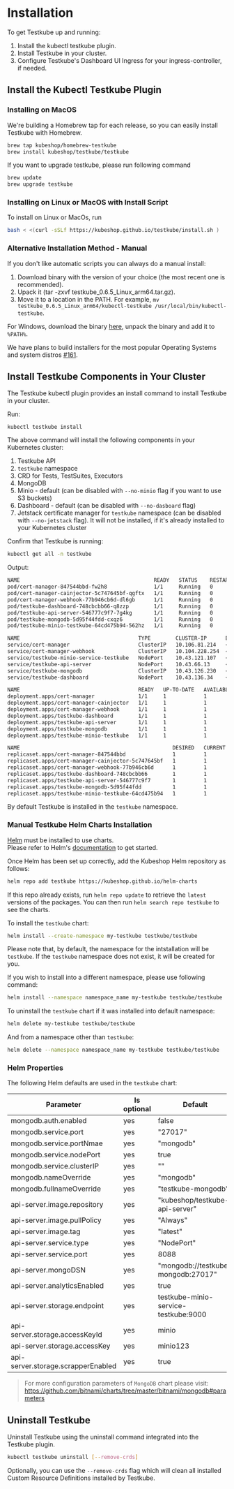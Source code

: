 # Installation

To get Testkube up and running:

1. Install the kubectl testkube plugin.
2. Install Testkube in your cluster.
3. Configure Testkube's Dashboard UI Ingress for your ingress-controller, if needed.

## **Install the Kubectl Testkube Plugin**

### **Installing on MacOS**

We're building a Homebrew tap for each release, so you can easily install Testkube with Homebrew.

```sh
brew tap kubeshop/homebrew-testkube
brew install kubeshop/testkube/testkube
```

If you want to upgrade testkube, please run following command

```sh
brew update 
brew upgrade testkube
```

### **Installing on Linux or MacOS with Install Script**

To install on Linux or MacOs, run

```sh
bash < <(curl -sSLf https://kubeshop.github.io/testkube/install.sh )
```

### **Alternative Installation Method - Manual**

If you don't like automatic scripts you can always do a manual install:

1. Download binary with the version of your choice (the most recent one is recommended).
2. Upack it (tar -zxvf testkube_0.6.5_Linux_arm64.tar.gz).
3. Move it to a location in the PATH. For example, `mv  testkube_0.6.5_Linux_arm64/kubectl-testkube /usr/local/bin/kubectl-testkube`.

For Windows, download the binary [here](https://github.com/kubeshop/testkube/releases), unpack the binary and add it to `%PATH%`.

We have plans to build installers for the most popular Operating Systems and system distros [#161](https://github.com/kubeshop/testkube/issues/161).

## **Install Testkube Components in Your Cluster**

The Testkube kubectl plugin provides an install command to install Testkube in your cluster.

Run:

```shell
kubectl testkube install
```

The above command will install the following components in your Kubernetes cluster:

1. Testkube API
2. `testkube` namespace
3. CRD for Tests, TestSuites, Executors
4. MongoDB
5. Minio - default (can be disabled with `--no-minio` flag if you want to use S3 buckets)
6. Dashboard - default (can be disabled with `--no-dasboard` flag)
7. Jetstack certificate manager for `testkube` namespace (can be disabled with `--no-jetstack` flag). It will not be installed, if it's already installed to your Kubernetes cluster

Confirm that Testkube is running:

```sh
kubectl get all -n testkube
```

Output:

```sh
NAME                                           READY   STATUS    RESTARTS   AGE
pod/cert-manager-847544bbd-fw2h8               1/1     Running   0          4m51s
pod/cert-manager-cainjector-5c747645bf-qgftx   1/1     Running   0          4m51s
pod/cert-manager-webhook-77b946cb6d-dl6gb      1/1     Running   0          4m51s
pod/testkube-dashboard-748cbcbb66-q8zzp        1/1     Running   0          4m51s
pod/testkube-api-server-546777c9f7-7g4kg       1/1     Running   0          4m51s
pod/testkube-mongodb-5d95f44fdd-cxqz6          1/1     Running   0          4m51s
pod/testkube-minio-testkube-64cd475b94-562hz   1/1     Running   0          4m51s

NAME                                      TYPE        CLUSTER-IP      EXTERNAL-IP   PORT(S)                                        AGE
service/cert-manager                      ClusterIP   10.106.81.214   <none>        9402/TCP                                       2d20h
service/cert-manager-webhook              ClusterIP   10.104.228.254  <none>        443/TCP                                        2d20h
service/testkube-minio-service-testkube   NodePort    10.43.121.107   <none>        9000:31222/TCP,9090:32002/TCP,9443:32586/TCP   4m51s
service/testkube-api-server               NodePort    10.43.66.13     <none>        8088:32203/TCP                                 4m51s
service/testkube-mongodb                  ClusterIP   10.43.126.230   <none>        27017/TCP                                      4m51s
service/testkube-dashboard                NodePort    10.43.136.34    <none>        80:31991/TCP                                   4m51s

NAME                                      READY   UP-TO-DATE   AVAILABLE   AGE
deployment.apps/cert-manager              1/1     1            1           4m51s
deployment.apps/cert-manager-cainjector   1/1     1            1           4m51s
deployment.apps/cert-manager-webhook      1/1     1            1           4m51s
deployment.apps/testkube-dashboard        1/1     1            1           4m51s
deployment.apps/testkube-api-server       1/1     1            1           4m51s
deployment.apps/testkube-mongodb          1/1     1            1           4m51s
deployment.apps/testkube-minio-testkube   1/1     1            1           4m51s

NAME                                                 DESIRED   CURRENT   READY   AGE
replicaset.apps/cert-manager-847544bbd               1         1         1       4m51s
replicaset.apps/cert-manager-cainjector-5c747645bf   1         1         1       4m51s
replicaset.apps/cert-manager-webhook-77b946cb6d      1         1         1       4m51s
replicaset.apps/testkube-dashboard-748cbcbb66        1         1         1       4m51s
replicaset.apps/testkube-api-server-546777c9f7       1         1         1       4m51s
replicaset.apps/testkube-mongodb-5d95f44fdd          1         1         1       4m51s
replicaset.apps/testkube-minio-testkube-64cd475b94   1         1         1       4m51s
```

By default Testkube is installed in the `testkube` namespace.

### **Manual Testkube Helm Charts Installation**

[Helm](https://helm.sh) must be installed to use charts.  
Please refer to  Helm's [documentation](https://helm.sh/docs) to get started.

Once Helm has been set up correctly, add the Kubeshop Helm repository as follows:

```sh
helm repo add testkube https://kubeshop.github.io/helm-charts
```

If this repo already exists, run `helm repo update` to retrieve
the `latest` versions of the packages.  You can then run `helm search repo
testkube` to see the charts.

To install the `testkube` chart:

```sh
helm install --create-namespace my-testkube testkube/testkube
```

Please note that, by default, the namespace for the intstallation will be `testkube`. If the `testkube` namespace does not exist, it will be created for you.

If you wish to install into a different namespace, please use following command:

```sh
helm install --namespace namespace_name my-testkube testkube/testkube
```

To uninstall the `testkube` chart if it was installed into default namespace:

```sh
helm delete my-testkube testkube/testkube
```

And from a namespace other than `testkube`:

```sh
helm delete --namespace namespace_name my-testkube testkube/testkube
```

### **Helm Properties**

The following Helm defaults are used in the `testkube` chart:

| Parameter                          | Is optional | Default                              |
| ---------------------------------- | ----------- | ------------------------------------ |
| mongodb.auth.enabled               | yes         | false                                |
| mongodb.service.port               | yes         | "27017"                              |
| mongodb.service.portNmae           | yes         | "mongodb"                            |
| mongodb.service.nodePort           | yes         | true                                 |
| mongodb.service.clusterIP          | yes         | ""                                   |
| mongodb.nameOverride               | yes         | "mongodb"                            |
| mongodb.fullnameOverride           | yes         | "testkube-mongodb"                   |
| api-server.image.repository        | yes         | "kubeshop/testkube-api-server"       |
| api-server.image.pullPolicy        | yes         | "Always"                             |
| api-server.image.tag               | yes         | "latest"                             |
| api-server.service.type            | yes         | "NodePort"                           |
| api-server.service.port            | yes         | 8088                                 |
| api-server.mongoDSN                | yes         | "mongodb://testkube-mongodb:27017"   |
| api-server.analyticsEnabled        | yes         | true                                 |
| api-server.storage.endpoint        | yes         | testkube-minio-service-testkube:9000 |
| api-server.storage.accessKeyId     | yes         | minio                                |
| api-server.storage.accessKey       | yes         | minio123                             |
| api-server.storage.scrapperEnabled | yes         | true                                 |

>For more configuration parameters of `MongoDB` chart please visit:
<https://github.com/bitnami/charts/tree/master/bitnami/mongodb#parameters>

## **Uninstall Testkube**

Uninstall Testkube using the uninstall command integrated into the Testkube plugin.

```sh
kubectl testkube uninstall [--remove-crds]
```

Optionally, you can use the `--remove-crds` flag which will clean all installed Custom Resource Definitions installed by Testkube.
